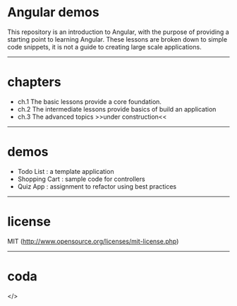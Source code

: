 # Angular demos
This repository is an introduction to Angular, with the purpose of providing a starting point to learning Angular.
These lessons are broken down to simple code snippets, it is not a guide to creating large scale applications.


---
# chapters
- ch.1 The basic lessons provide a core foundation.
- ch.2 The intermediate lessons provide basics of build an application
- ch.3 The advanced topics >>under construction<<


---
# demos
- Todo List : a template application
- Shopping Cart : sample code for controllers
- Quiz App : assignment to refactor using best practices

---
# license
MIT (http://www.opensource.org/licenses/mit-license.php)


---
# coda
</>
